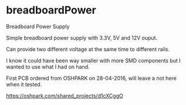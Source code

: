 # breadboardPower
Breadboard Power Supply

Simple breadboard power supply with 3.3V, 5V and 12V ouput.

Can provide two different voltage at the same time to different rails.

I know it could have been way smaller with more SMD components but I wanted to use what I had on hand.

First PCB ordered from OSHPARK on 28-04-2016, will leave a not here when it tested.

https://oshpark.com/shared_projects/d1cXCggO
